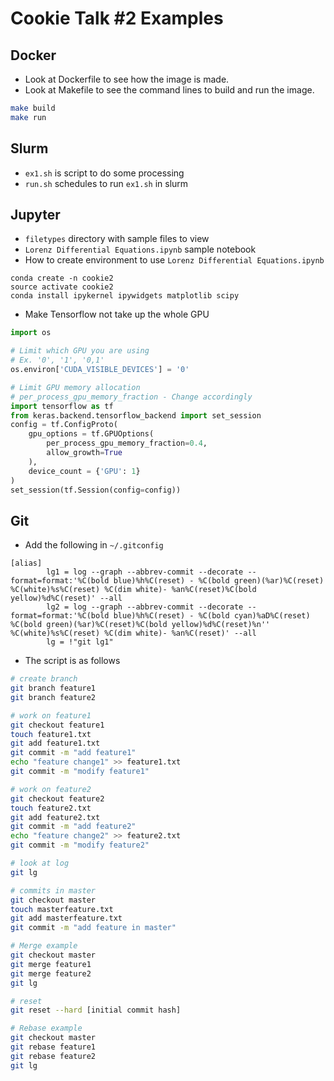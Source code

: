 # Cookie Talk #2 Examples

## Docker

* Look at Dockerfile to see how the image is made.
* Look at Makefile to see the command lines to build and run the image.

```bash
make build
make run
```

## Slurm

* `ex1.sh` is script to do some processing
* `run.sh` schedules to run `ex1.sh` in slurm

## Jupyter

* `filetypes` directory with sample files to view
* `Lorenz Differential Equations.ipynb` sample notebook
* How to create environment to use `Lorenz Differential Equations.ipynb`

```
conda create -n cookie2
source activate cookie2
conda install ipykernel ipywidgets matplotlib scipy
```

* Make Tensorflow not take up the whole GPU

```python
import os

# Limit which GPU you are using
# Ex. '0', '1', '0,1'
os.environ['CUDA_VISIBLE_DEVICES'] = '0'

# Limit GPU memory allocation
# per_process_gpu_memory_fraction - Change accordingly
import tensorflow as tf
from keras.backend.tensorflow_backend import set_session
config = tf.ConfigProto(
    gpu_options = tf.GPUOptions(
        per_process_gpu_memory_fraction=0.4,
        allow_growth=True
    ),
    device_count = {'GPU': 1}
)
set_session(tf.Session(config=config))
```

## Git

* Add the following in `~/.gitconfig`

```
[alias]
        lg1 = log --graph --abbrev-commit --decorate --format=format:'%C(bold blue)%h%C(reset) - %C(bold green)(%ar)%C(reset) %C(white)%s%C(reset) %C(dim white)- %an%C(reset)%C(bold yellow)%d%C(reset)' --all
        lg2 = log --graph --abbrev-commit --decorate --format=format:'%C(bold blue)%h%C(reset) - %C(bold cyan)%aD%C(reset) %C(bold green)(%ar)%C(reset)%C(bold yellow)%d%C(reset)%n''          %C(white)%s%C(reset) %C(dim white)- %an%C(reset)' --all
        lg = !"git lg1"
```

* The script is as follows

```bash
# create branch
git branch feature1
git branch feature2

# work on feature1
git checkout feature1
touch feature1.txt
git add feature1.txt
git commit -m "add feature1"
echo "feature change1" >> feature1.txt
git commit -m "modify feature1"

# work on feature2
git checkout feature2
touch feature2.txt
git add feature2.txt
git commit -m "add feature2"
echo "feature change2" >> feature2.txt
git commit -m "modify feature2"

# look at log
git lg

# commits in master
git checkout master
touch masterfeature.txt
git add masterfeature.txt
git commit -m "add feature in master"

# Merge example
git checkout master
git merge feature1
git merge feature2
git lg

# reset
git reset --hard [initial commit hash]

# Rebase example
git checkout master
git rebase feature1
git rebase feature2
git lg

```

